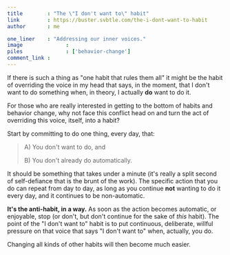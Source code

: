 ```yaml
---
title        : "The \"I don't want to\" habit"
link         : https://buster.svbtle.com/the-i-dont-want-to-habit
author       : me

one_liner    : "Addressing our inner voices."
image			   : 
piles			   : ['behavior-change']
comment_link : 
---
```


If there is such a thing as "one habit that rules them all" it might be the habit of overriding the voice in my head that says, in the moment, that I don't want to do something when, in theory, I actually **do** want to do it.

For those who are really interested in getting to the bottom of habits and behavior change, why not face this conflict head on and turn the act of overriding this voice, itself, into a habit?

Start by committing to do one thing, every day, that:

> A) You don't want to do, and 
> 
> B) You don't already do automatically.

It should be something that takes under a minute (it's really a split second of self-defiance that is the brunt of the work).  The specific action that you do can repeat from day to day, as long as you continue **not** wanting to do it every day, and it continues to be non-automatic.

**It's the anti-habit, in a way.**  As soon as the action becomes automatic, or enjoyable, stop (or don't, but don't continue for the sake of *this* habit). The point of the "I don't want to" habit is to put continuous, deliberate, willful pressure on that voice that says "I don't want to" when, actually, you do.

Changing all kinds of other habits will then become much easier.